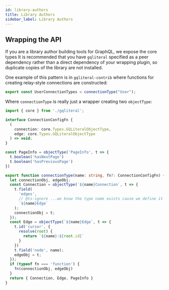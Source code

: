 ```yaml
---
id: library-authors
title: Library Authors
sidebar_label: Library Authors
---
```


## Wrapping the API

If you are a library author building tools for GraphQL, we expose the core types
It is recommended that you have `gqliteral` specified as a peer dependency rather
than a direct dependency of your wrapping plugin, so duplicate copies of the library are
not installed.

One example of this pattern is in `gqliteral-contrib` where functions for creating relay-style connections are constructed:

```ts
export const UserConnectionTypes = connectionType("User");
```

Where `connectionType` is really just a wrapper creating two `objectType`:

```ts
import { core } from './gqliteral';

interface ConnectionConfigFn {
  (
    connection: core.Types.GQLiteralObjectType,
    edge: core.Types.GQLiteralObjectType
  ) => void;
}

const PageInfo = objectType('PageInfo', t => {
  t.boolean('hasNextPage')
  t.boolean('hasPreviousPage')
})

export function connectionType(name: string, fn?: ConnectionConfigFn) {
  let connectionObj, edgeObj;
  const Connection = objectType(`${name}Connection`, t => {
    t.field(
      'edges',
      // @ts-ignore ...we know the type name exists cause we define it below :)
      `${name}Edge`
    );
    connectionObj = t;
  });
  const Edge = objectType(`${name}Edge`, t => {
    t.id('cursor', {
      resolve(root) {
        return `${name}:${root.id}`
      }
    })
    t.field('node', name);
    edgeObj = t;
  });
  if (typeof fn === 'function') {
    fn(connectionObj, edgeObj)
  }
  return { Connection, Edge, PageInfo }
}
```
